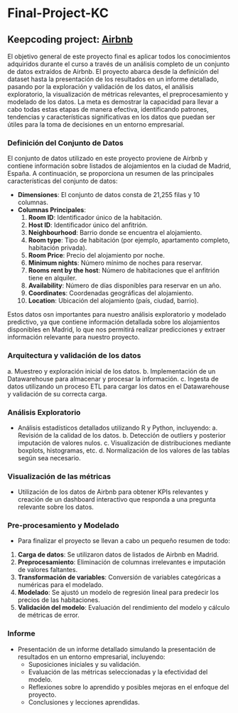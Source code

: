 # Final-Project-KC

## Keepcoding project: [Airbnb](https://public.opendatasoft.com/explore/dataset/air-bnb-listings/export/?disjunctive.neighbourhood&disjunctive.column_10&disjunctive.city&q=Madrid&sort=minimum_nights&location=7,40.5931,-4.422&basemap=jawg.light)

El objetivo general de este proyecto final es aplicar todos los conocimientos adquiridos durante el curso a través de un análisis completo de un conjunto de datos extraídos de Airbnb. El proyecto abarca desde la definición del dataset hasta la presentación de los resultados en un informe detallado, pasando por la exploración y validación de los datos, el análisis exploratorio, la visualización de métricas relevantes, el preprocesamiento y modelado de los datos. La meta es demostrar la capacidad para llevar a cabo todas estas etapas de manera efectiva, identificando patrones, tendencias y características significativas en los datos que puedan ser útiles para la toma de decisiones en un entorno empresarial.

### Definición del Conjunto de Datos

El conjunto de datos utilizado en este proyecto proviene de Airbnb y contiene información sobre listados de alojamientos en la ciudad de Madrid, España. A continuación, se proporciona un resumen de las principales características del conjunto de datos:

- **Dimensiones**: El conjunto de datos consta de 21,255 filas y 10 columnas.
- **Columnas Principales**:
  1. **Room ID**: Identificador único de la habitación.
  2. **Host ID**: Identificador único del anfitrión.
  3. **Neighbourhood**: Barrio donde se encuentra el alojamiento.
  4. **Room type**: Tipo de habitación (por ejemplo, apartamento completo, habitación privada).
  5. **Room Price**: Precio del alojamiento por noche.
  6. **Minimum nights**: Número mínimo de noches para reservar.
  7. **Rooms rent by the host**: Número de habitaciones que el anfitrión tiene en alquiler.
  8. **Availability**: Número de días disponibles para reservar en un año.
  9. **Coordinates**: Coordenadas geográficas del alojamiento.
  10. **Location**: Ubicación del alojamiento (país, ciudad, barrio).

Estos datos osn importantes para nuestro análisis exploratorio y modelado predictivo, ya que contiene información detallada sobre los alojamientos disponibles en Madrid, lo que nos permitirá realizar predicciones y extraer información relevante para nuestro proyecto.

### Arquitectura y validación de los datos
   a. Muestreo y exploración inicial de los datos.
   b. Implementación de un Datawarehouse para almacenar y procesar la información.
   c. Ingesta de datos utilizando un proceso ETL para cargar los datos en el Datawarehouse y validación de su correcta carga.

### Análisis Exploratorio
- Análisis estadísticos detallados utilizando R y Python, incluyendo:
   a. Revisión de la calidad de los datos.
   b. Detección de outliers y posterior imputación de valores nulos.
   c. Visualización de distribuciones mediante boxplots, histogramas, etc.
   d. Normalización de los valores de las tablas según sea necesario.

### Visualización de las métricas
- Utilización de los datos de Airbnb para obtener KPIs relevantes y creación de un dashboard interactivo que responda a una pregunta relevante sobre los datos.

### Pre-procesamiento y Modelado
- Para finalizar el proyecto se llevan a cabo un pequeño resumen de todo:
1. **Carga de datos**: Se utilizaron datos de listados de Airbnb en Madrid.
2. **Preprocesamiento**: Eliminación de columnas irrelevantes e imputación de valores faltantes.
3. **Transformación de variables**: Conversión de variables categóricas a numéricas para el modelado.
4. **Modelado**: Se ajustó un modelo de regresión lineal para predecir los precios de las habitaciones.
5. **Validación del modelo**: Evaluación del rendimiento del modelo y cálculo de métricas de error.

### Informe
- Presentación de un informe detallado simulando la presentación de resultados en un entorno empresarial, incluyendo:
   - Suposiciones iniciales y su validación.
   - Evaluación de las métricas seleccionadas y la efectividad del modelo.
   - Reflexiones sobre lo aprendido y posibles mejoras en el enfoque del proyecto.
   - Conclusiones y lecciones aprendidas.
